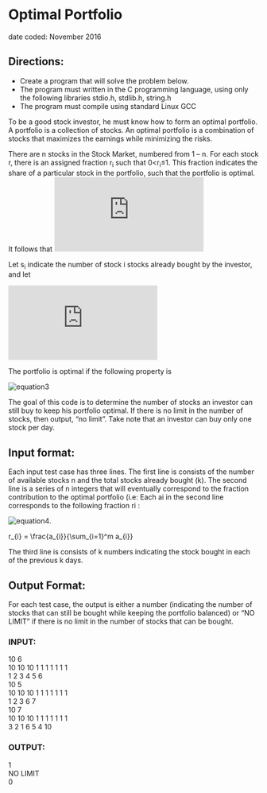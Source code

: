 # Optimal Portfolio
date coded: November 2016

## Directions:

- Create a program that will solve the problem below.
- The program must written in the C programming language, using only the following libraries stdio.h, stdlib.h, string.h
- The program must compile using standard Linux GCC

To be a good stock investor, he must know how to form an optimal portfolio. A
portfolio is a collection of stocks. An optimal portfolio is a combination of stocks that
maximizes the earnings while minimizing the risks.

There are n stocks in the Stock Market, numbered from 1 – n. For each stock r, there
is an assigned fraction r<sub>i</sub> such that 0<r<sub>i</sub>≤1. This fraction indicates the share of a
particular stock in the portfolio, such that the portfolio is optimal. It follows that
![formula1](http://www.sciweavers.org/tex2img.php?eq=%20%5Csum_%7Bi%3D1%7D%5En%20%20r_%7Bi%7D%20%3D%201%20&bc=White&fc=Black&im=jpg&fs=12&ff=arev&edit=0)

Let s<sub>i</sub> indicate the number of stock i stocks already bought by the
investor, and let 

![equation2](http://www.sciweavers.org/tex2img.php?eq=%20m%20%3D%20%5Csum_%7Bi%3D1%7D%5En%20%20s_%7Bi%7D%20&bc=White&fc=Black&im=jpg&fs=12&ff=arev&edit=0)

The portfolio is optimal if the following property is

![equation3](http://bit.ly/2qnVm5Q)

The goal of this code is to determine the number of stocks an investor can still buy to
keep his portfolio optimal. If there is no limit in the number of stocks, then output,
“no limit”. Take note that an investor can buy only one stock per day.

## Input format:
Each input test case has three lines. The first line is consists of the number of
available stocks n and the total stocks already bought (k). The second line is a series
of n integers that will eventually correspond to the fraction contribution to the optimal
portfolio (i.e: Each ai in the second line corresponds to the following fraction ri :  

![equation4](http://www.sciweavers.org/upload/Tex2Img_1573007415/render.png).  

r_{i} = \frac{a_{i}}{\sum_{i=1}^m a_{i}}

The third line is consists of k numbers indicating the stock bought in
each of the previous k days.

## Output Format:
For each test case, the output is either a number (indicating the number of stocks
that can still be bought while keeping the portfolio balanced) or “NO LIMIT” if there is
no limit in the number of stocks that can be bought. 

### INPUT:
10 6  
10 10 10 1 1 1 1 1 1 1  
1 2 3 4 5 6  
10 5  
10 10 10 1 1 1 1 1 1 1  
1 2 3 6 7  
10 7  
10 10 10 1 1 1 1 1 1 1  
3 2 1 6 5 4 10  

### OUTPUT:
1  
NO LIMIT  
0  